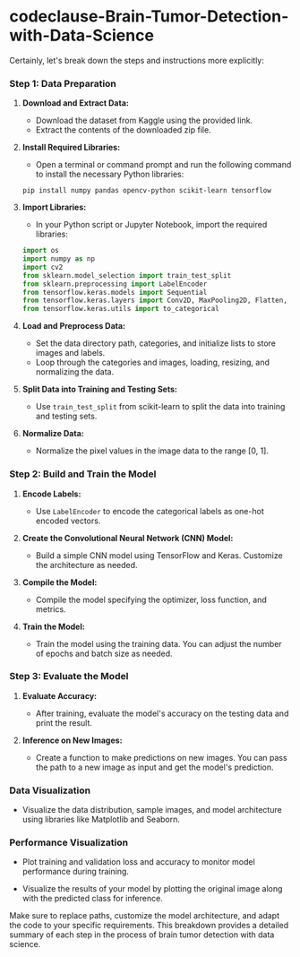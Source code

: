 # codeclause-Brain-Tumor-Detection-with-Data-Science
Certainly, let's break down the steps and instructions more explicitly:

### Step 1: Data Preparation

1. **Download and Extract Data:**
   - Download the dataset from Kaggle using the provided link.
   - Extract the contents of the downloaded zip file.

2. **Install Required Libraries:**
   - Open a terminal or command prompt and run the following command to install the necessary Python libraries:

   ```
   pip install numpy pandas opencv-python scikit-learn tensorflow
   ```

3. **Import Libraries:**
   - In your Python script or Jupyter Notebook, import the required libraries:

   ```python
   import os
   import numpy as np
   import cv2
   from sklearn.model_selection import train_test_split
   from sklearn.preprocessing import LabelEncoder
   from tensorflow.keras.models import Sequential
   from tensorflow.keras.layers import Conv2D, MaxPooling2D, Flatten, Dense
   from tensorflow.keras.utils import to_categorical
   ```

4. **Load and Preprocess Data:**
   - Set the data directory path, categories, and initialize lists to store images and labels.
   - Loop through the categories and images, loading, resizing, and normalizing the data.

5. **Split Data into Training and Testing Sets:**
   - Use `train_test_split` from scikit-learn to split the data into training and testing sets.

6. **Normalize Data:**
   - Normalize the pixel values in the image data to the range [0, 1].

### Step 2: Build and Train the Model

1. **Encode Labels:**
   - Use `LabelEncoder` to encode the categorical labels as one-hot encoded vectors.

2. **Create the Convolutional Neural Network (CNN) Model:**
   - Build a simple CNN model using TensorFlow and Keras. Customize the architecture as needed.

3. **Compile the Model:**
   - Compile the model specifying the optimizer, loss function, and metrics.

4. **Train the Model:**
   - Train the model using the training data. You can adjust the number of epochs and batch size as needed.

### Step 3: Evaluate the Model

1. **Evaluate Accuracy:**
   - After training, evaluate the model's accuracy on the testing data and print the result.

2. **Inference on New Images:**
   - Create a function to make predictions on new images. You can pass the path to a new image as input and get the model's prediction.

### Data Visualization

- Visualize the data distribution, sample images, and model architecture using libraries like Matplotlib and Seaborn.

### Performance Visualization

- Plot training and validation loss and accuracy to monitor model performance during training.

- Visualize the results of your model by plotting the original image along with the predicted class for inference.

Make sure to replace paths, customize the model architecture, and adapt the code to your specific requirements. This breakdown provides a detailed summary of each step in the process of brain tumor detection with data science.

